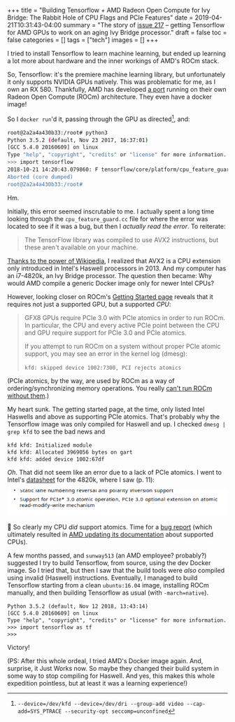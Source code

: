 +++
title = "Building Tensorflow + AMD Radeon Open Compute for Ivy Bridge: The Rabbit Hole of CPU Flags and PCIe Features"
date = 2019-04-21T10:31:43-04:00
summary =  "The story of [issue 217](https://github.com/ROCmSoftwarePlatform/tensorflow-upstream/issues/217) – getting Tensorflow for AMD GPUs to work on an aging Ivy Bridge processor."
draft = false
toc = false
categories = []
tags = ["tech"]
images = []
+++

I tried to install Tensorflow to learn machine learning, but ended up learning a lot more about hardware and the inner workings of AMD's ROCm stack.

So, Tensorflow: it's the premiere machine learning library, but unfortunately it only supports NVIDIA GPUs natively. This was problematic for me, as I own an RX 580. Thankfully, AMD has developed [a port](https://github.com/ROCmSoftwarePlatform/tensorflow-upstream) running on their own Radeon Open Compute (ROCm) architecture. They even have a docker image!

So I `docker run`'d it, passing through the GPU as directed[^1], and:

```sh
root@2a2a4a430b33:/root# python3
Python 3.5.2 (default, Nov 23 2017, 16:37:01)
[GCC 5.4.0 20160609] on linux
Type "help", "copyright", "credits" or "license" for more information.
>>> import tensorflow
2018-10-21 14:20:43.079860: F tensorflow/core/platform/cpu_feature_guard.cc:37] The TensorFlow library was compiled to use AVX2 instructions, but these aren't available on your machine.
Aborted (core dumped)
root@2a2a4a430b33:/root#
```

Hm.

Initially, this error seemed inscrutable to me. I actually spent a long time looking through the `cpu_feature_guard.cc` file for where the error was located to see if it was a bug, but then I _actually read the error_. To reiterate:

> The TensorFlow library was compiled to use AVX2 instructions, but these aren't available on your machine.

[Thanks to the power of Wikipedia](https://en.wikipedia.org/wiki/Advanced_Vector_Extensions#Advanced_Vector_Extensions_2), I realized that AVX2 is a CPU extension only introduced in Intel's Haswell processors in 2013. And my computer has an i7-4820k, an Ivy Bridge processor. The question then became: Why would AMD compile a generic Docker image only for newer Intel CPUs?

However, looking closer on ROCm's [Getting Started page](https://rocm.github.io/ROCmInstall.html#supported-cpus) reveals that it requires not just a supported GPU, but a supported _CPU_:

> GFX8 GPUs require PCIe 3.0 with PCIe atomics in order to run ROCm. In particular, the CPU and every active PCIe point between the CPU and GPU require support for PCIe 3.0 and PCIe atomics.
>
> If you attempt to run ROCm on a system without proper PCIe atomic support, you may see an error in the kernel log (dmesg):
>
> `kfd: skipped device 1002:7300, PCI rejects atomics`

(PCIe atomics, by the way, are used by ROCm as a way of ordering/synchronizing memory operations. You really [can't run ROCm without them](https://github.com/RadeonOpenCompute/ROCm/issues/157).)

My heart sunk. The getting started page, at the time, only listed Intel Haswells and above as supporting PCIe atomics. That's probably why the Tensorflow image was only compiled for Haswell and up. I checked `dmesg | grep kfd` to see the bad news and

```
kfd kfd: Initialized module
kfd kfd: Allocated 3969056 bytes on gart
kfd kfd: added device 1002:67df
```

_Oh_. That did not seem like an error due to a lack of PCIe atomics. I went to Intel's [datasheet](https://www.intel.com/content/dam/www/public/us/en/documents/datasheets/4th-gen-core-i7-lga2011-datasheet-vol-1.pdf) for the 4820k, where I saw (p. 11):

![Intel datasheet showing PCIe atomic support on Ivy Bridge](/images/2019-04-21-pcie-atomics.png)

🤔 So clearly my CPU _did_ support atomics. Time for a [bug report](https://github.com/ROCmSoftwarePlatform/tensorflow-upstream/issues/217) (which ultimately resulted in [AMD updating its documentation](https://github.com/RadeonOpenCompute/ROCm/commit/23beff10b8916c5302ff0df6750c3585e01ea517) about supported CPUs).

A few months passed, and `sunway513` (an AMD employee? probably?) suggested I try to build Tensorflow, from source, using the dev Docker image. So I tried that, but then I saw that the build tools were _also_ compiled using invalid (Haswell) instructions. Eventually, I managed to build Tensorflow starting from a clean `ubuntu:16.04` image, installing ROCm manually, and then building Tensorflow as usual (with `-march=native`).

```
Python 3.5.2 (default, Nov 12 2018, 13:43:14)
[GCC 5.4.0 20160609] on linux
Type "help", "copyright", "credits" or "license" for more information.
>>> import tensorflow as tf
>>>
```

Victory!

(PS: After this whole ordeal, I tried AMD's Docker image again. And, surprise, it Just Works now. So maybe they changed their build system in some way to stop compiling for Haswell. And yes, this makes this whole expedition pointless, but at least it was a learning experience!)

[^1]: `--device=/dev/kfd --device=/dev/dri --group-add video --cap-add=SYS_PTRACE --security-opt seccomp=unconfined`
